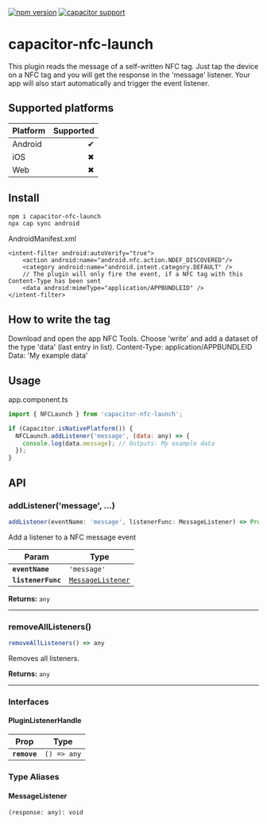 [![npm version](https://badge.fury.io/js/capacitor-nfc-launch.svg)](https://badge.fury.io/js/capacitor-nfc-launch)
[![capacitor support](https://img.shields.io/badge/capacitor%20support-v5-brightgreen?logo=capacitor)](https://capacitorjs.com/)

# capacitor-nfc-launch

This plugin reads the message of a self-written NFC tag. Just tap the device on a NFC tag and you will get the response in the 'message' listener. Your app will also start automatically and trigger the event listener.

## Supported platforms

| Platform | Supported |
| -------- | --------: |
| Android  |         ✔ |
| iOS      |         ✖ |
| Web      |         ✖ |

## Install

```bash
npm i capacitor-nfc-launch
npx cap sync android
```

AndroidManifest.xml

```
<intent-filter android:autoVerify="true">
    <action android:name="android.nfc.action.NDEF_DISCOVERED"/>
    <category android:name="android.intent.category.DEFAULT" />
    // The plugin will only fire the event, if a NFC tag with this Content-Type has been sent
    <data android:mimeType="application/APPBUNDLEID" />
</intent-filter>
```

## How to write the tag

Download and open the app NFC Tools. Choose 'write' and add a dataset of the type 'data' (last entry in list).
Content-Type: application/APPBUNDLEID
Data: 'My example data'

## Usage

app.component.ts

```javascript
import { NFCLaunch } from 'capacitor-nfc-launch';

if (Capacitor.isNativePlatform()) {
  NFCLaunch.addListener('message', (data: any) => {
    console.log(data.message); // Outputs: My example data
  });
}
```

## API

<docgen-index>

<docgen-api>
<!--Update the source file JSDoc comments and rerun docgen to update the docs below-->

### addListener('message', ...)

```typescript
addListener(eventName: 'message', listenerFunc: MessageListener) => Promise<PluginListenerHandle> & PluginListenerHandle
```

Add a listener to a NFC message event

| Param              | Type                                                        |
| ------------------ | ----------------------------------------------------------- |
| **`eventName`**    | <code>'message'</code>                                      |
| **`listenerFunc`** | <code><a href="#messagelistener">MessageListener</a></code> |

**Returns:** <code>any</code>

--------------------


### removeAllListeners()

```typescript
removeAllListeners() => any
```

Removes all listeners.

**Returns:** <code>any</code>

--------------------


### Interfaces


#### PluginListenerHandle

| Prop         | Type                      |
| ------------ | ------------------------- |
| **`remove`** | <code>() =&gt; any</code> |


### Type Aliases


#### MessageListener

<code>(response: any): void</code>

</docgen-api>
